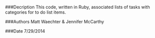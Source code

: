 ###Decription
This code, written in Ruby, associated lists of tasks with categories for to do list items.

###Authors
Matt Waechter & Jennifer McCarthy

###Date
7/29/2014
